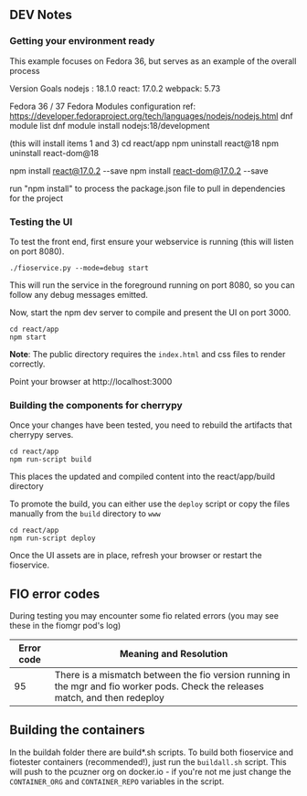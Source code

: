 
## DEV Notes

### Getting your environment ready
This example focuses on Fedora 36, but serves as an example of the overall process

Version Goals
nodejs : 18.1.0
react: 17.0.2
webpack: 5.73


Fedora 36 / 37
Fedora Modules configuration
ref: https://developer.fedoraproject.org/tech/languages/nodejs/nodejs.html
dnf module list
dnf module install nodejs:18/development

(this will install items 1 and 3)
cd react/app
npm uninstall react@18
npm uninstall react-dom@18

npm install react@17.0.2 --save
npm install react-dom@17.0.2 --save

run "npm install" to process the package.json file to pull in dependencies for the project

### Testing the UI
To test the front end, first ensure your webservice is running (this will listen on port 8080). 

```
./fioservice.py --mode=debug start
```
This will run the service in the foreground running on port 8080, so you can follow any debug messages emitted.

Now, start the npm dev server to compile and present the UI on port 3000.

```
cd react/app
npm start
```

**Note**: The public directory requires the `index.html` and css files to render correctly.

Point your browser at http://localhost:3000


### Building the components for cherrypy
Once your changes have been tested, you need to rebuild the artifacts that cherrypy serves.
```
cd react/app
npm run-script build
```
This places the updated and compiled content into the react/app/build directory

To promote the build, you can either use the `deploy` script or copy the files manually from the `build` directory to `www` 
```
cd react/app
npm run-script deploy
```

Once the UI assets are in place, refresh your browser or restart the fioservice.

## FIO error codes
During testing you may encounter some fio related errors (you may see these in the fiomgr pod's log)

| Error code | Meaning and Resolution |
|------------|------------------------|
| 95 | There is a mismatch between the fio version running in the mgr and fio worker pods. Check the releases match, and then redeploy |


## Building the containers
In the buildah folder there are build*.sh scripts. To build both fioservice and fiotester containers (recommended!), just run the ```buildall.sh``` script. This will push to the pcuzner org on docker.io - if you're not me just change the ```CONTAINER_ORG``` and ```CONTAINER_REPO``` variables in the script.


